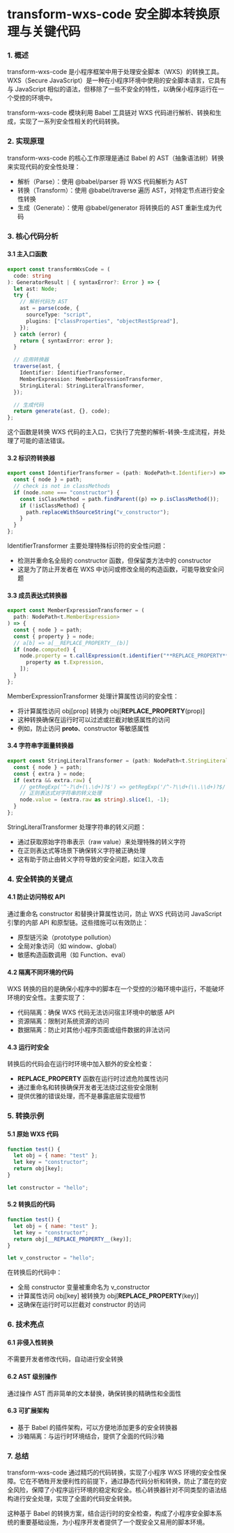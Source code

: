 # transform-wxs-code 安全脚本转换原理与关键代码

### 1. 概述

transform-wxs-code 是小程序框架中用于处理安全脚本（WXS）的转换工具。WXS（Secure JavaScript）是一种在小程序环境中使用的安全脚本语言，它具有与 JavaScript 相似的语法，但移除了一些不安全的特性，以确保小程序运行在一个受控的环境中。

transform-wxs-code 模块利用 Babel 工具链对 WXS 代码进行解析、转换和生成，实现了一系列安全性相关的代码转换。

### 2. 实现原理

transform-wxs-code 的核心工作原理是通过 Babel 的 AST（抽象语法树）转换来实现代码的安全性处理：

- 解析（Parse）：使用 @babel/parser 将 WXS 代码解析为 AST
- 转换（Transform）：使用 @babel/traverse 遍历 AST，对特定节点进行安全性转换
- 生成（Generate）：使用 @babel/generator 将转换后的 AST 重新生成为代码

### 3. 核心代码分析

#### 3.1 主入口函数

```typescript
export const transformWxsCode = (
  code: string
): GeneratorResult | { syntaxError?: Error } => {
  let ast: Node;
  try {
    // 解析代码为 AST
    ast = parse(code, {
      sourceType: "script",
      plugins: ["classProperties", "objectRestSpread"],
    });
  } catch (error) {
    return { syntaxError: error };
  }

  // 应用转换器
  traverse(ast, {
    Identifier: IdentifierTransformer,
    MemberExpression: MemberExpressionTransformer,
    StringLiteral: StringLiteralTransformer,
  });

  // 生成代码
  return generate(ast, {}, code);
};
```

这个函数是转换 WXS 代码的主入口，它执行了完整的解析-转换-生成流程，并处理了可能的语法错误。

#### 3.2 标识符转换器

```typescript
export const IdentifierTransformer = (path: NodePath<t.Identifier>) => {
  const { node } = path;
  // check is not in classMethods
  if (node.name === "constructor") {
    const isClassMethod = path.findParent((p) => p.isClassMethod());
    if (!isClassMethod) {
      path.replaceWithSourceString("v_constructor");
    }
  }
};
```

IdentifierTransformer 主要处理特殊标识符的安全性问题：

- 检测并重命名全局的 constructor 函数，但保留类方法中的 constructor
- 这是为了防止开发者在 WXS 中访问或修改全局的构造函数，可能导致安全问题

#### 3.3 成员表达式转换器

```typescript
export const MemberExpressionTransformer = (
  path: NodePath<t.MemberExpression>
) => {
  const { node } = path;
  const { property } = node;
  // a[b] => a[__REPLACE_PROPERTY__(b)]
  if (node.computed) {
    node.property = t.callExpression(t.identifier("**REPLACE_PROPERTY**"), [
      property as t.Expression,
    ]);
  }
};
```

MemberExpressionTransformer 处理计算属性访问的安全性：

- 将计算属性访问 obj[prop] 转换为 obj[__REPLACE_PROPERTY__(prop)]
- 这种转换确保在运行时可以过滤或拦截对敏感属性的访问
- 例如，防止访问 **proto**、constructor 等敏感属性

#### 3.4 字符串字面量转换器

```typescript
export const StringLiteralTransformer = (path: NodePath<t.StringLiteral>) => {
  const { node } = path;
  const { extra } = node;
  if (extra && extra.raw) {
    // getRegExp('^-?\d+(\.\d+)?$') => getRegExp('/^-?\\d+(\\.\\d+)?$/')
    // 正则表达式对字符串的转义处理
    node.value = (extra.raw as string).slice(1, -1);
  }
};
```

StringLiteralTransformer 处理字符串的转义问题：

- 通过获取原始字符串表示（raw value）来处理特殊的转义字符
- 在正则表达式等场景下确保转义字符被正确处理
- 这有助于防止由转义字符导致的安全问题，如注入攻击

### 4. 安全转换的关键点

#### 4.1 防止访问特权 API

通过重命名 constructor 和替换计算属性访问，防止 WXS 代码访问 JavaScript 引擎的内部 API 和原型链。这些措施可以有效防止：

- 原型链污染（prototype pollution）
- 全局对象访问（如 window、global）
- 敏感构造函数调用（如 Function、eval）

#### 4.2 隔离不同环境的代码

WXS 转换的目的是确保小程序中的脚本在一个受控的沙箱环境中运行，不能破坏环境的安全性。主要实现了：

- 代码隔离：确保 WXS 代码无法访问宿主环境中的敏感 API
- 资源隔离：限制对系统资源的访问
- 数据隔离：防止对其他小程序页面或组件数据的非法访问

#### 4.3 运行时安全

转换后的代码会在运行时环境中加入额外的安全检查：

- **REPLACE_PROPERTY** 函数在运行时过滤危险属性访问
- 通过重命名和转换确保开发者无法绕过这些安全限制
- 提供优雅的错误处理，而不是暴露底层实现细节

### 5. 转换示例

#### 5.1 原始 WXS 代码

```javascript
function test() {
  let obj = { name: "test" };
  let key = "constructor";
  return obj[key];
}

let constructor = "hello";
```

#### 5.2 转换后的代码

```javascript
function test() {
  let obj = { name: "test" };
  let key = "constructor";
  return obj[__REPLACE_PROPERTY__(key)];
}

let v_constructor = "hello";
```

在转换后的代码中：

- 全局 constructor 变量被重命名为 v_constructor
- 计算属性访问 obj[key] 被转换为 obj[__REPLACE_PROPERTY__(key)]
- 这确保在运行时可以拦截对 constructor 的访问

### 6. 技术亮点

#### 6.1 非侵入性转换

不需要开发者修改代码，自动进行安全转换

#### 6.2 AST 级别操作

通过操作 AST 而非简单的文本替换，确保转换的精确性和全面性

#### 6.3 可扩展架构

- 基于 Babel 的插件架构，可以方便地添加更多的安全转换器
- 沙箱隔离：与运行时环境结合，提供了全面的代码沙箱

### 7. 总结

transform-wxs-code 通过精巧的代码转换，实现了小程序 WXS 环境的安全性保障。它在不牺牲开发便利性的前提下，通过静态代码分析和转换，防止了潜在的安全风险，保障了小程序运行环境的稳定和安全。核心转换器针对不同类型的语法结构进行安全处理，实现了全面的代码安全转换。

这种基于 Babel 的转换方案，结合运行时的安全检查，构成了小程序安全脚本系统的重要基础设施，为小程序开发者提供了一个既安全又易用的脚本环境。
